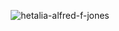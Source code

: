 <div align="center">

![hetalia-alfred-f-jones](https://github.com/user-attachments/assets/f1f62b7e-72f5-442d-91fc-c7ccc5ac0ac1)







